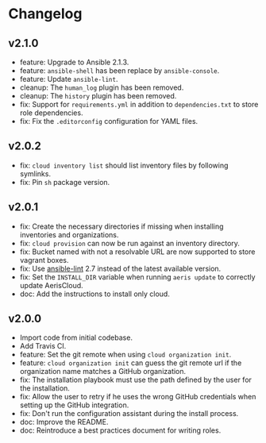 Changelog
=========

v2.1.0
------

* feature: Upgrade to Ansible 2.1.3.
* feature: `ansible-shell` has been replace by `ansible-console`.
* feature: Update `ansible-lint`. 
* cleanup: The `human_log` plugin has been removed.
* cleanup: The `history` plugin has been removed.
* fix: Support for `requirements.yml` in addition to `dependencies.txt` to store role dependencies.
* fix: Fix the `.editorconfig` configuration for YAML files.

v2.0.2
------

* fix: `cloud inventory list` should list inventory files by following symlinks.
* fix: Pin `sh` package version.

v2.0.1
------

* fix: Create the necessary directories if missing when installing inventories and organizations.
* fix: `cloud provision` can now be run against an inventory directory.
* fix: Bucket named with not a resolvable URL are now supported to store vagrant boxes.
* fix: Use [ansible-lint](https://github.com/willthames/ansible-lint) 2.7 instead of the latest available version.
* fix: Set the `INSTALL_DIR` variable when running `aeris update` to correctly update AerisCloud.
* doc: Add the instructions to install only cloud.


v2.0.0
------

* Import code from initial codebase.
* Add Travis CI.
* feature: Set the git remote when using `cloud organization init`.
* feature: `cloud organization init` can guess the git remote url if the organization name matches a GitHub organization.
* fix: The installation playbook must use the path defined by the user for the installation.
* fix: Allow the user to retry if he uses the wrong GitHub credentials when setting up the GitHub integration.
* fix: Don't run the configuration assistant during the install process.
* doc: Improve the README.
* doc: Reintroduce a best practices document for writing roles.

